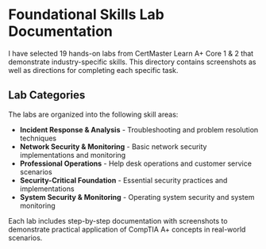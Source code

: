 # Foundational Skills Lab Documentation

I have selected 19 hands-on labs from CertMaster Learn A+ Core 1 & 2 that demonstrate industry-specific skills. This directory contains screenshots as well as directions for completing each specific task.

## Lab Categories

The labs are organized into the following skill areas:

- **Incident Response & Analysis** - Troubleshooting and problem resolution techniques
- **Network Security & Monitoring** - Basic network security implementations and monitoring
- **Professional Operations** - Help desk operations and customer service scenarios  
- **Security-Critical Foundation** - Essential security practices and implementations
- **System Security & Monitoring** - Operating system security and system monitoring

Each lab includes step-by-step documentation with screenshots to demonstrate practical application of CompTIA A+ concepts in real-world scenarios.